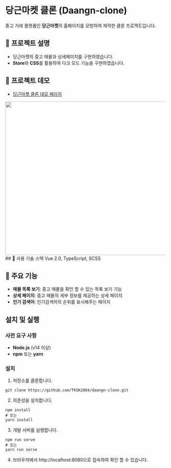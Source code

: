 # 당근마켓 클론 (Daangn-clone)
중고 거래 플랫폼인 **당근마켓**의 홈페이지를 모방하여 제작한 클론 프로젝트입니다.

## 📄 프로젝트 설명
- 당근마켓의 중고 매물과 상세페이지를 구현하였습니다.
- **Store**와 **CSS**를 활용하여 다크 모드 기능을 구현하였습니다.

## 🚀 프로젝트 데모
- [당근마켓 클론 데모 페이지](https://daangn-clone.highground.kr/)

<img src="https://github.com/user-attachments/assets/3a83e436-33ff-4899-9f1a-1d8a9154b4a7" width="600px" height="480px">
## 🔧 사용 기술 스택
Vue 2.0, TypeScript, SCSS

## 📌 주요 기능
- **매물 목록 보기**: 중고 매물을 확인 할 수 있는 목록 보기 기능
- **상세 페이지**: 중고 매물의 세부 정보를 제공하는 상세 페이지
- **인기 검색어**: 인기검색어의 순위를 표시해주는 페이지

## 설치 및 실행

### 사전 요구 사항
- **Node.js** (v14 이상)
- **npm** 또는 **yarn**

### 설치

1. 저장소를 클론합니다.
```
git clone https://github.com/TKSK2884/daangn-clone.git
```

2. 의존성을 설치합니다.
```
npm install
# 또는
yarn install
```

3. 개발 서버를 실행합니다.
```
npm run serve
# 또는
yarn run serve
```
4. 브라우저에서 http://localhost:8080으로 접속하여 확인 할 수 있습니다.
